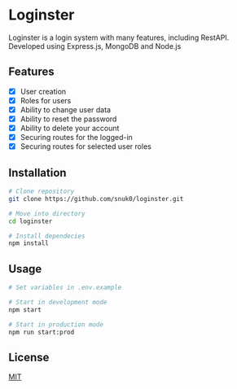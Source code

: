 # Loginster

Loginster is a login system with many features, including RestAPI. Developed using Express.js, MongoDB and Node.js 

## Features
- [x] User creation
- [x] Roles for users 
- [x] Ability to change user data
- [x] Ability to reset the password 
- [x] Ability to delete your account
- [x] Securing routes for the logged-in
- [x] Securing routes for selected user roles

## Installation

```sh
# Clone repository
git clone https://github.com/snuk0/loginster.git

# Move into directory
cd loginster

# Install dependecies
npm install
```

## Usage

```sh
# Set variables in .env.example

# Start in development mode
npm start

# Start in production mode
npm run start:prod
```

## License
[MIT](https://choosealicense.com/licenses/mit/)
